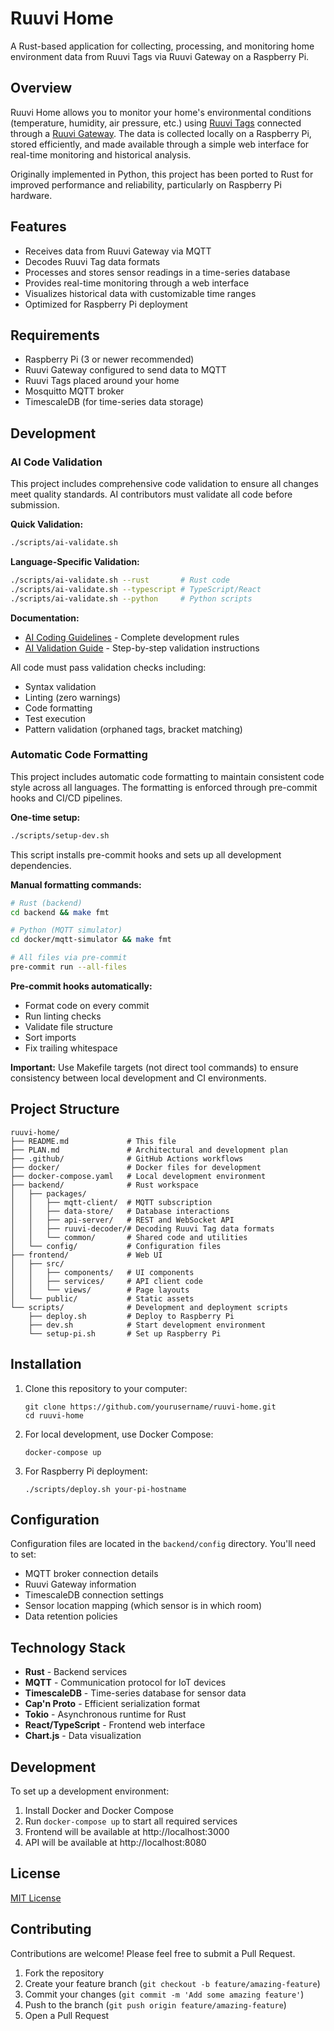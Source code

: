 # Ruuvi Home

A Rust-based application for collecting, processing, and monitoring home environment data from Ruuvi Tags via Ruuvi Gateway on a Raspberry Pi.

## Overview

Ruuvi Home allows you to monitor your home's environmental conditions (temperature, humidity, air pressure, etc.) using [Ruuvi Tags](https://ruuvi.com/ruuvitag/) connected through a [Ruuvi Gateway](https://ruuvi.com/gateway/). The data is collected locally on a Raspberry Pi, stored efficiently, and made available through a simple web interface for real-time monitoring and historical analysis.

Originally implemented in Python, this project has been ported to Rust for improved performance and reliability, particularly on Raspberry Pi hardware.

## Features

- Receives data from Ruuvi Gateway via MQTT
- Decodes Ruuvi Tag data formats
- Processes and stores sensor readings in a time-series database
- Provides real-time monitoring through a web interface
- Visualizes historical data with customizable time ranges
- Optimized for Raspberry Pi deployment

## Requirements

- Raspberry Pi (3 or newer recommended)
- Ruuvi Gateway configured to send data to MQTT
- Ruuvi Tags placed around your home
- Mosquitto MQTT broker
- TimescaleDB (for time-series data storage)

## Development

### AI Code Validation

This project includes comprehensive code validation to ensure all changes meet quality standards. AI contributors must validate all code before submission.

**Quick Validation:**

```bash
./scripts/ai-validate.sh
```

**Language-Specific Validation:**

```bash
./scripts/ai-validate.sh --rust       # Rust code
./scripts/ai-validate.sh --typescript # TypeScript/React
./scripts/ai-validate.sh --python     # Python scripts
```

**Documentation:**

- [AI Coding Guidelines](AI_CODING_GUIDELINES.md) - Complete development rules
- [AI Validation Guide](docs/AI_VALIDATION_GUIDE.md) - Step-by-step validation instructions

All code must pass validation checks including:

- Syntax validation
- Linting (zero warnings)
- Code formatting
- Test execution
- Pattern validation (orphaned tags, bracket matching)

### Automatic Code Formatting

This project includes automatic code formatting to maintain consistent code style across all languages. The formatting is enforced through pre-commit hooks and CI/CD pipelines.

**One-time setup:**

```bash
./scripts/setup-dev.sh
```

This script installs pre-commit hooks and sets up all development dependencies.

**Manual formatting commands:**

```bash
# Rust (backend)
cd backend && make fmt

# Python (MQTT simulator)
cd docker/mqtt-simulator && make fmt

# All files via pre-commit
pre-commit run --all-files
```

**Pre-commit hooks automatically:**
- Format code on every commit
- Run linting checks
- Validate file structure
- Sort imports
- Fix trailing whitespace

**Important:** Use Makefile targets (not direct tool commands) to ensure consistency between local development and CI environments.

## Project Structure

```
ruuvi-home/
├── README.md             # This file
├── PLAN.md               # Architectural and development plan
├── .github/              # GitHub Actions workflows
├── docker/               # Docker files for development
├── docker-compose.yaml   # Local development environment
├── backend/              # Rust workspace
│   ├── packages/
│   │   ├── mqtt-client/  # MQTT subscription
│   │   ├── data-store/   # Database interactions
│   │   ├── api-server/   # REST and WebSocket API
│   │   ├── ruuvi-decoder/# Decoding Ruuvi Tag data formats
│   │   └── common/       # Shared code and utilities
│   └── config/           # Configuration files
├── frontend/             # Web UI
│   ├── src/
│   │   ├── components/   # UI components
│   │   ├── services/     # API client code
│   │   └── views/        # Page layouts
│   └── public/           # Static assets
└── scripts/              # Development and deployment scripts
    ├── deploy.sh         # Deploy to Raspberry Pi
    ├── dev.sh            # Start development environment
    └── setup-pi.sh       # Set up Raspberry Pi
```

## Installation

1. Clone this repository to your computer:

   ```
   git clone https://github.com/yourusername/ruuvi-home.git
   cd ruuvi-home
   ```

2. For local development, use Docker Compose:

   ```
   docker-compose up
   ```

3. For Raspberry Pi deployment:
   ```
   ./scripts/deploy.sh your-pi-hostname
   ```

## Configuration

Configuration files are located in the `backend/config` directory. You'll need to set:

- MQTT broker connection details
- Ruuvi Gateway information
- TimescaleDB connection settings
- Sensor location mapping (which sensor is in which room)
- Data retention policies

## Technology Stack

- **Rust** - Backend services
- **MQTT** - Communication protocol for IoT devices
- **TimescaleDB** - Time-series database for sensor data
- **Cap'n Proto** - Efficient serialization format
- **Tokio** - Asynchronous runtime for Rust
- **React/TypeScript** - Frontend web interface
- **Chart.js** - Data visualization

## Development

To set up a development environment:

1. Install Docker and Docker Compose
2. Run `docker-compose up` to start all required services
3. Frontend will be available at http://localhost:3000
4. API will be available at http://localhost:8080

## License

[MIT License](LICENSE)

## Contributing

Contributions are welcome! Please feel free to submit a Pull Request.

1. Fork the repository
2. Create your feature branch (`git checkout -b feature/amazing-feature`)
3. Commit your changes (`git commit -m 'Add some amazing feature'`)
4. Push to the branch (`git push origin feature/amazing-feature`)
5. Open a Pull Request
